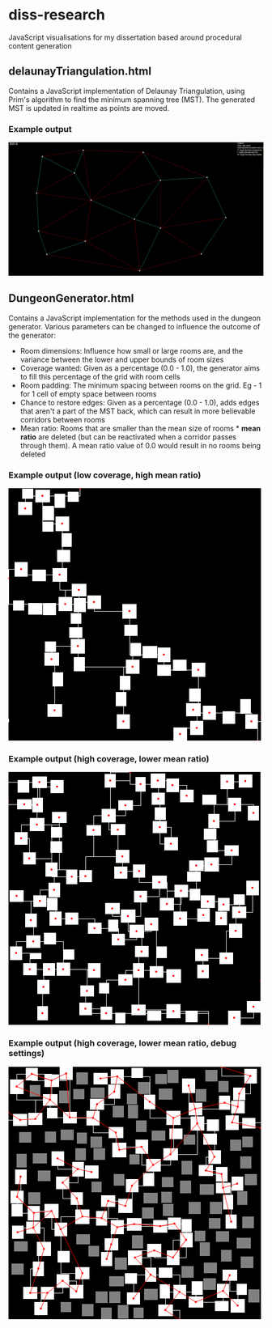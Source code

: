 # diss-research
JavaScript visualisations for my dissertation based around procedural content generation

## delaunayTriangulation.html
Contains a JavaScript implementation of Delaunay Triangulation, using Prim's algorithm to find the minimum spanning tree (MST). The generated MST is updated in realtime as points are moved.

### Example output
![Delaunay sample](/samples/delaunaysample.PNG)


## DungeonGenerator.html
Contains a JavaScript implementation for the methods used in the dungeon generator. Various parameters can be changed to influence the outcome of the generator:

* Room dimensions: Influence how small or large rooms are, and the variance between the lower and upper bounds of room sizes
* Coverage wanted: Given as a percentage (0.0 - 1.0), the generator aims to fill this percentage of the grid with room cells
* Room padding: The minimum spacing between rooms on the grid. Eg - 1 for 1 cell of empty space between rooms
* Chance to restore edges: Given as a percentage (0.0 - 1.0), adds edges that aren't a part of the MST back, which can result in more believable corridors between rooms
* Mean ratio: Rooms that are smaller than the mean size of rooms * **mean ratio** are deleted (but can be reactivated when a corridor passes through them). A mean ratio value of 0.0 would result in no rooms being deleted

### Example output (low coverage, high mean ratio)
![Low coverage](/samples/generator1.PNG)

### Example output (high coverage, lower mean ratio)
![High coverage](/samples/generator2.PNG)

### Example output (high coverage, lower mean ratio, debug settings)
![High coverage with debug](/samples/generator3.PNG)
